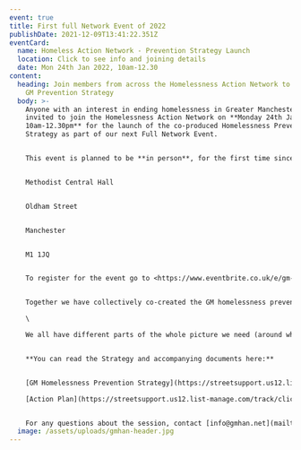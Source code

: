 ```yaml
---
event: true
title: First full Network Event of 2022
publishDate: 2021-12-09T13:41:22.351Z
eventCard:
  name: Homeless Action Network - Prevention Strategy Launch
  location: Click to see info and joining details
  date: Mon 24th Jan 2022, 10am-12.30
content:
  heading: Join members from across the Homelessness Action Network to launch the
    GM Prevention Strategy
  body: >-
    Anyone with an interest in ending homelessness in Greater Manchester is
    invited to join the Homelessness Action Network on **Monday 24th January,
    10am-12.30pm** for the launch of the co-produced Homelessness Prevention
    Strategy as part of our next Full Network Event.


    This event is planned to be **in person**, for the first time since the start of COVID pandemic, at:


    Methodist Central Hall


    Oldham Street


    Manchester


    M1 1JQ


    To register for the event go to <https://www.eventbrite.co.uk/e/gm-homelessness-action-network-prevention-strategy-launch-tickets-225259746967>


    Together we have collectively co-created the GM homelessness prevention strategy that gives us our vision, so this is opportunity to look at the gap between where we are now and this vision, and see what we can do together to realise it. We will mainly be working in locality groups, so **please take some time to think who else from your locality it would be good to have there, and send on this invitation**.\

    \

    We all have different parts of the whole picture we need (around whats happening and potential solutions. Bringing people with new information, resources, ideas and connections into the room opens up more options. Do you know people working on alternative housing models? Organisations with access to different resources? Community based initiatives? Please invite them along.


    **You can read the Strategy and accompanying documents here:**


    [GM Homelessness Prevention Strategy](https://streetsupport.us12.list-manage.com/track/click?u=da9a1d4bb2b1a69a981456972&id=8eaed683f1&e=20f4d60d20)\

    [Action Plan](https://streetsupport.us12.list-manage.com/track/click?u=da9a1d4bb2b1a69a981456972&id=c210de20d1&e=20f4d60d20)


    For any questions about the session, contact [info@gmhan.net](mailto:info@gmhan.net)
  image: /assets/uploads/gmhan-header.jpg
---
```

